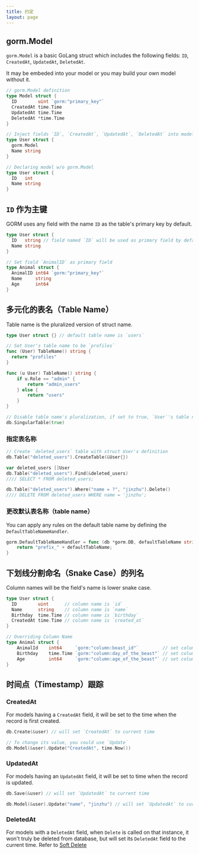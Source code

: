 ```yaml
---
title: 约定
layout: page
---
```

## gorm.Model

`gorm.Model` is a basic GoLang struct which includes the following fields: `ID`, `CreatedAt`, `UpdatedAt`, `DeletedAt`.

It may be embeded into your model or you may build your own model without it.

```go
// gorm.Model definition
type Model struct {
  ID        uint `gorm:"primary_key"`
  CreatedAt time.Time
  UpdatedAt time.Time
  DeletedAt *time.Time
}

// Inject fields `ID`, `CreatedAt`, `UpdatedAt`, `DeletedAt` into model `User`
type User struct {
  gorm.Model
  Name string
}

// Declaring model w/o gorm.Model
type User struct {
  ID   int
  Name string
}
```

## `ID` 作为主键

GORM uses any field with the name `ID` as the table's primary key by default.

```go
type User struct {
  ID   string // field named `ID` will be used as primary field by default
  Name string
}

// Set field `AnimalID` as primary field
type Animal struct {
  AnimalID int64 `gorm:"primary_key"`
  Name     string
  Age      int64
}
```

## 多元化的表名（Table Name）

Table name is the pluralized version of struct name.

```go
type User struct {} // default table name is `users`

// Set User's table name to be `profiles`
func (User) TableName() string {
  return "profiles"
}

func (u User) TableName() string {
    if u.Role == "admin" {
        return "admin_users"
    } else {
        return "users"
    }
}

// Disable table name's pluralization, if set to true, `User`'s table name will be `user`
db.SingularTable(true)
```

### 指定表名称

```go
// Create `deleted_users` table with struct User's definition
db.Table("deleted_users").CreateTable(&User{})

var deleted_users []User
db.Table("deleted_users").Find(&deleted_users)
//// SELECT * FROM deleted_users;

db.Table("deleted_users").Where("name = ?", "jinzhu").Delete()
//// DELETE FROM deleted_users WHERE name = 'jinzhu';
```

### 更改默认表名称（table name）

You can apply any rules on the default table name by defining the `DefaultTableNameHandler`.

```go
gorm.DefaultTableNameHandler = func (db *gorm.DB, defaultTableName string) string  {
    return "prefix_" + defaultTableName;
}
```

## 下划线分割命名（Snake Case）的列名

Column names will be the field's name is lower snake case.

```go
type User struct {
  ID        uint      // column name is `id`
  Name      string    // column name is `name`
  Birthday  time.Time // column name is `birthday`
  CreatedAt time.Time // column name is `created_at`
}

// Overriding Column Name
type Animal struct {
    AnimalId    int64     `gorm:"column:beast_id"`         // set column name to `beast_id`
    Birthday    time.Time `gorm:"column:day_of_the_beast"` // set column name to `day_of_the_beast`
    Age         int64     `gorm:"column:age_of_the_beast"` // set column name to `age_of_the_beast`
}
```

## 时间点（Timestamp）跟踪

### CreatedAt

For models having a `CreatedAt` field, it will be set to the time when the record is first created.

```go
db.Create(&user) // will set `CreatedAt` to current time

// To change its value, you could use `Update`
db.Model(&user).Update("CreatedAt", time.Now())
```

### UpdatedAt

For models having an `UpdatedAt` field, it will be set to time when the record is updated.

```go
db.Save(&user) // will set `UpdatedAt` to current time

db.Model(&user).Update("name", "jinzhu") // will set `UpdatedAt` to current time
```

### DeletedAt

For models with a `DeletedAt` field, when `Delete` is called on that instance, it won't truly be deleted from database, but will set its `DeletedAt` field to the current time. Refer to [Soft Delete](/docs/delete.html#Soft-Delete)